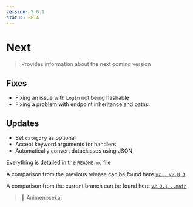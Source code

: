 ```yaml
---
version: 2.0.1
status: BETA
---
```


# Next

> Provides information about the next coming version

## Fixes

- Fixing an issue with `Login` not being hashable
- Fixing a problem with endpoint inheritance and paths

## Updates

- Set `category` as optional
- Accept keyword arguments for handlers
- Automatically convert dataclasses using JSON

Everything is detailed in the [`README.md`](./README.md) file

A comparison from the previous release can be found here [`v2...v2.0.1`](https://github.com/Animenosekai/nasse/compare/v2...v2.0.1)

A comparison from the current branch can be found here [`v2.0.1...main`](https://github.com/Animenosekai/nasse/compare/v2.0.1...main)

> 🍡 Animenosekai
